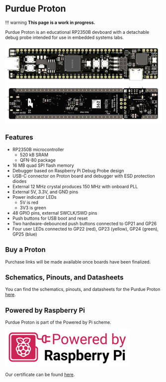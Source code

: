 # Purdue Proton

!!! warning
    **This page is a work in progress.**

Purdue Proton is an educational RP2350B devboard with a detachable debug probe intended for use in embedded systems labs. 

![front board](assets/front.png)
![back board](assets/back.png)

## Features

- RP2350B microcontroller
    - 520 kB SRAM
    - QFN-80 package
- 16 MB quad SPI flash memory
- Debugger based on Raspberry Pi Debug Probe design
- USB-C connector on Proton board and debugger with ESD protection diodes
- External 12 MHz crystal produces 150 MHz with onboard PLL
- External 5V, 3.3V, and GND pins
- Power indicator LEDs
    - 5V is red
    - 3V3 is green
- 48 GPIO pins, external SWCLK/SWD pins
- Push buttons for USB boot and reset
- Two hardware-debounced push buttons connected to GP21 and GP26
- Four user LEDs connected to GP22 (red), GP23 (yellow), GP24 (green), GP25 (blue)

## Buy a Proton

Purchase links will be made available once boards have been finalized.

## Schematics, Pinouts, and Datasheets

You can find the schematics, pinouts, and datasheets for the Purdue Proton [here](datasheets.md).

## Powered by Raspberry Pi

Purdue Proton is part of the Powered by Pi scheme.  

<picture>
    <source media="(prefers-color-scheme: dark)" srcset="assets/powered_by_pi_reverse.png">
    <img id="pi-logo" src="assets/powered_by_pi.png" alt="Powered by Raspberry Pi" style="width: 400px; height: auto;"/>
</picture>

Our certificate can be found [here](assets/purdue_university_proton_cert.pdf).